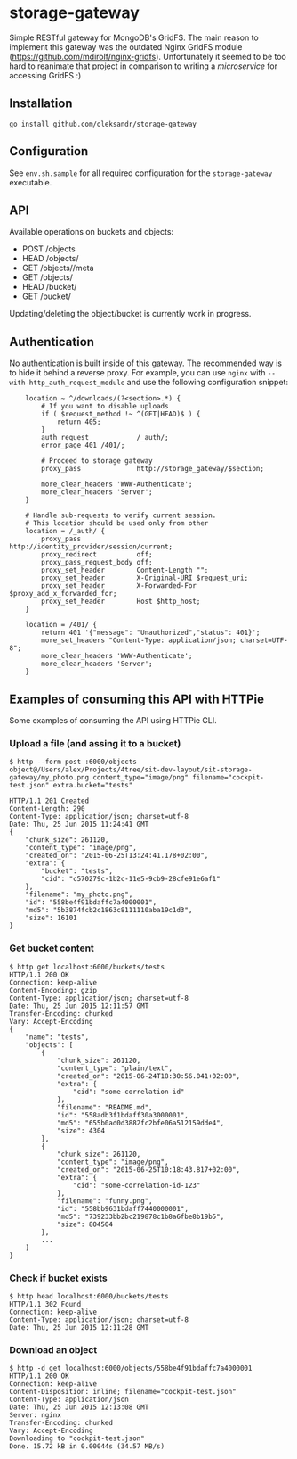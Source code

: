 # storage-gateway

Simple RESTful gateway for MongoDB's GridFS. The main reason to implement this gateway was the outdated Nginx GridFS module (https://github.com/mdirolf/nginx-gridfs). Unfortunately it seemed to be too hard to reanimate that project in comparison to writing a _microservice_ for accessing GridFS :)

## Installation

    go install github.com/oleksandr/storage-gateway

## Configuration

See `env.sh.sample` for all required configuration for the `storage-gateway` executable.

## API

Available operations on buckets and objects:

 * POST /objects
 * HEAD /objects/<id>
 * GET /objects/<id>/meta
 * GET /objects/<id>
 * HEAD /bucket/<name>
 * GET /bucket/<name>

Updating/deleting the object/bucket is currently work in progress.

## Authentication

No authentication is built inside of this gateway. The recommended way is to hide it behind a reverse proxy. For example, you can use `nginx` with `--with-http_auth_request_module` and use the following configuration snippet:

        location ~ ^/downloads/(?<section>.*) {
            # If you want to disable uploads
            if ( $request_method !~ ^(GET|HEAD)$ ) {
                return 405;
            }
            auth_request            /_auth/;
            error_page 401 /401/;

            # Proceed to storage gateway
            proxy_pass              http://storage_gateway/$section;

            more_clear_headers 'WWW-Authenticate';
            more_clear_headers 'Server';
        }

        # Handle sub-requests to verify current session.
        # This location should be used only from other
        location = /_auth/ {
            proxy_pass              http://identity_provider/session/current;
            proxy_redirect          off;
            proxy_pass_request_body off;
            proxy_set_header        Content-Length "";
            proxy_set_header        X-Original-URI $request_uri;
            proxy_set_header        X-Forwarded-For $proxy_add_x_forwarded_for;
            proxy_set_header        Host $http_host;
        }

        location = /401/ {
            return 401 '{"message": "Unauthorized","status": 401}';
            more_set_headers "Content-Type: application/json; charset=UTF-8";
            more_clear_headers 'WWW-Authenticate';
            more_clear_headers 'Server';
        }


## Examples of consuming this API with HTTPie

Some examples of consuming the API using HTTPie CLI.

### Upload a file (and assing it to a bucket)

    $ http --form post :6000/objects object@/Users/alex/Projects/4tree/sit-dev-layout/sit-storage-gateway/my_photo.png content_type="image/png" filename="cockpit-test.json" extra.bucket="tests"
     
    HTTP/1.1 201 Created
    Content-Length: 290
    Content-Type: application/json; charset=utf-8
    Date: Thu, 25 Jun 2015 11:24:41 GMT
    {
        "chunk_size": 261120,
        "content_type": "image/png",
        "created_on": "2015-06-25T13:24:41.178+02:00",
        "extra": {
            "bucket": "tests",
            "cid": "c570279c-1b2c-11e5-9cb9-28cfe91e6af1"
        },
        "filename": "my_photo.png",
        "id": "558be4f91bdaffc7a4000001",
        "md5": "5b3874fcb2c1863c8111110aba19c1d3",
        "size": 16101
    }

### Get bucket content

    $ http get localhost:6000/buckets/tests 
    HTTP/1.1 200 OK
    Connection: keep-alive
    Content-Encoding: gzip
    Content-Type: application/json; charset=utf-8
    Date: Thu, 25 Jun 2015 12:11:57 GMT
    Transfer-Encoding: chunked
    Vary: Accept-Encoding
    {
        "name": "tests",
        "objects": [
            {
                "chunk_size": 261120,
                "content_type": "plain/text",
                "created_on": "2015-06-24T18:30:56.041+02:00",
                "extra": {
                    "cid": "some-correlation-id"
                },
                "filename": "README.md",
                "id": "558adb3f1bdaff30a3000001",
                "md5": "655b0ad0d3882fc2bfe06a512159dde4",
                "size": 4304
            },
            {
                "chunk_size": 261120,
                "content_type": "image/png",
                "created_on": "2015-06-25T10:18:43.817+02:00",
                "extra": {
                    "cid": "some-correlation-id-123"
                },
                "filename": "funny.png",
                "id": "558bb9631bdaff7440000001",
                "md5": "739233bb2bc219878c1b8a6fbe8b19b5",
                "size": 804504
            },
            ...
        ]
    }

### Check if bucket exists

    $ http head localhost:6000/buckets/tests
    HTTP/1.1 302 Found
    Connection: keep-alive
    Content-Type: application/json; charset=utf-8
    Date: Thu, 25 Jun 2015 12:11:28 GMT

### Download an object

    $ http -d get localhost:6000/objects/558be4f91bdaffc7a4000001
    HTTP/1.1 200 OK
    Connection: keep-alive
    Content-Disposition: inline; filename="cockpit-test.json"
    Content-Type: application/json
    Date: Thu, 25 Jun 2015 12:13:08 GMT
    Server: nginx
    Transfer-Encoding: chunked
    Vary: Accept-Encoding
    Downloading to "cockpit-test.json"
    Done. 15.72 kB in 0.00044s (34.57 MB/s)
